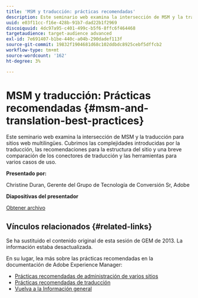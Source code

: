 ```yaml
---
title: 'MSM y traducción: prácticas recomendadas'
description: Este seminario web examina la intersección de MSM y la traducción para sitios web multilingües. Cubrimos las complejidades introducidas por la traducción, las recomendaciones para la estructura del sitio y una breve comparación de los conectores de traducción y las herramientas para varios casos de uso.
uuid: e03f11cc-f16e-428b-91b7-dad22b1f2969
discoiquuid: 4dc97a95-c401-499c-b5f6-8ffc6f464468
targetaudience: target-audience advanced
exl-id: 7e691407-b1be-440c-a04b-290dadef113f
source-git-commit: 19832f1904681d68c102ddbdc8925cebf5dffcb2
workflow-type: tm+mt
source-wordcount: '162'
ht-degree: 3%

---
```


# MSM y traducción: Prácticas recomendadas {#msm-and-translation-best-practices}

Este seminario web examina la intersección de MSM y la traducción para sitios web multilingües. Cubrimos las complejidades introducidas por la traducción, las recomendaciones para la estructura del sitio y una breve comparación de los conectores de traducción y las herramientas para varios casos de uso.

**Presentado por:**

Christine Duran, Gerente del Grupo de Tecnología de Conversión Sr, Adobe

**Diapositivas del presentador**

[Obtener archivo](assets/20130731-adobe-msm-and-translation-best-practices.pdf)

## Vínculos relacionados {#related-links}

Se ha sustituido el contenido original de esta sesión de GEM de 2013. La información estaba desactualizada.

En su lugar, lea más sobre las prácticas recomendadas en la documentación de Adobe Experience Manager:

* [Prácticas recomendadas de administración de varios sitios](https://docs.adobe.com/docs/en/aem/6-1/administer/sites/msm/msm-bp.html)
* [Prácticas recomendadas de traducción](https://docs.adobe.com/docs/en/aem/6-1/administer/sites/translation/tc-bp.html)
* [Vuelva a la Información general](https://helpx.adobe.com/experience-manager/kt/eseminars/gems/aem-index.html)
